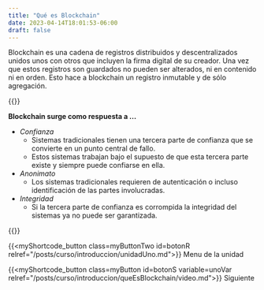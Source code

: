 ```yaml
---
title: "Qué es Blockchain"
date: 2023-04-14T18:01:53-06:00
draft: false
---
```


Blockchain es una cadena de registros distribuidos y descentralizados unidos unos con otros que incluyen la firma digital de su creador. Una vez que estos registros son guardados no pueden ser alterados, ni en contenido ni en orden. Esto hace a blockchain un registro inmutable y de sólo agregación.

{{<salto>}}

**Blockchain surge como respuesta a ...**

- _Confianza_
    - Sistemas tradicionales tienen una tercera parte de confianza que se convierte en un punto central de fallo.
    - Estos sistemas trabajan bajo el supuesto de que esta tercera parte existe y siempre puede confiarse en ella.
- _Anonimato_
    - Los sistemas tradicionales requieren de autenticación o incluso identificación de las partes involucradas.
- _Integridad_
    - Si la tercera parte de confianza es corrompida la integridad del sistemas ya no puede ser garantizada.

{{<salto>}}

{{<myShortcode_button class=myButtonTwo id=botonR relref="/posts/curso/introduccion/unidadUno.md">}} Menu de la unidad

{{<myShortcode_button class=myButton id=botonS variable=unoVar relref="/posts/curso/introduccion/queEsBlockchain/video.md">}} Siguiente